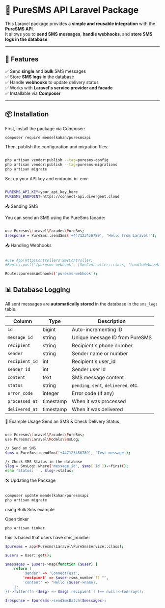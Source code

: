 # 📲 PureSMS API Laravel Package

This Laravel package provides a **simple and reusable integration** with the **PureSMS API**.  
It allows you to **send SMS messages**, **handle webhooks**, and **store SMS logs in the database**.

---

## 🚀 Features
✅ Send **single** and **bulk** SMS messages  
✅ Store **SMS logs** in the database  
✅ Handle **webhooks** to update delivery status  
✅ Works with **Laravel's service provider and facade**  
✅ Installable via **Composer**

---

## 📦 Installation

First, install the package via Composer:

```bash
composer require mendelkahan/puresmsapi
```

Then, publish the configuration and migration files:
```bash

php artisan vendor:publish --tag=puresms-config
php artisan vendor:publish --tag=puresms-migrations
php artisan migrate
```


Set up your API key and endpoint in .env:
```bash

PURESMS_API_KEY=your_api_key_here
PURESMS_ENDPOINT=https://connect-api.divergent.cloud
```

📤 Sending SMS

You can send an SMS using the PureSms facade:
```bash

use Puresms\Laravel\Facades\PureSms;
$response = PureSms::sendSms('+447123456789', 'Hello from Laravel!');
```

📥 Handling Webhooks









```bash

#use App\Http\Controllers\SmsController;
#Route::post('/puresms-webhook', [SmsController::class, 'handleWebhook']);

Route::puresmsWebhooks('puresms-webhook');
```
## 📊 Database Logging

All sent messages are **automatically stored** in the database in the `sms_logs` table.

| Column        | Type       | Description                                |
|--------------|-----------|--------------------------------------------|
| `id`         | bigint    | Auto-incrementing ID                      |
| `message_id` | string    | Unique message ID from PureSMS            |
| `recipient`  | string    | Recipient's phone number                  |
| `sender`     | string    | Sender name or number                     |
| `recipient_id`  | int    | Recipient's user_id                       |
| `sender_id`     | int    | Sender user id                            |
| `content`    | text      | SMS message content                       |
| `status`     | string    | `pending`, `sent`, `delivered`, etc.      |
| `error_code` | integer   | Error code (if any)                       |
| `processed_at` | timestamp | When it was processed                   |
| `delivered_at` | timestamp | When it was delivered                   |



🎯 Example Usage
Send an SMS & Check Delivery Status
```bash

use Puresms\Laravel\Facades\PureSms;
use Puresms\Laravel\Models\SmsLog;

// Send an SMS
$sms = PureSms::sendSms('+447123456789', 'Test message');

// Check SMS Status in the database
$log = SmsLog::where('message_id', $sms['id'])->first();
echo 'Status: ' . $log->status;
```
🛠️ Updating the Package
```bash

composer update mendelkahan/puresmsapi
php artisan migrate
```


using Bulk Sms example

Open tinker
```bash
php artisan tinker
```

this is based that users have sms_number
```bash
$puresms = app(Puresms\Laravel\PureSmsService::class);

$users = User::get(); 

$messages = $users->map(function ($user) {
    return [
        'sender' => 'ConnectTest',
        'recipient' => $user->sms_number ?? "", 
        'content' => "Hello {$user->name}, 
    ];
})->filter(fn ($msg) => $msg['recipient'] !== null)->toArray();

$response = $puresms->sendSmsBatch($messages);
```

